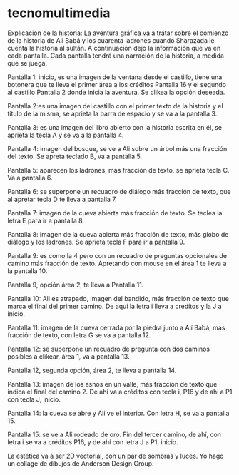 # tecnomultimedia
Explicación de la historia:
La aventura gráfica va a tratar sobre el comienzo de la historia de Ali Babá y los cuarenta ladrones cuando Sharazada le cuenta la historia al sultán. 
A continuación dejo la información que va en cada pantalla. Cada pantalla tendrá una narración de la historia, a medida que se juega.

Pantalla 1: inicio, es una imagen de la ventana desde el castillo, tiene una botonera que te lleva el primer área a los créditos Pantalla 16 y el segundo al castillo Pantalla 2 donde inicia la aventura. Se clikea la opción deseada.

Pantalla 2:es una imagen del castillo con el primer texto de la historia y el título de la misma, se aprieta la barra de espacio y se va a la pantalla 3.

Pantalla 3: es una imagen del libro abierto con la historia escrita en él, se aprieta la tecla A y se va a la pantalla 4.

Pantalla 4: imagen del bosque, se ve a Ali sobre un árbol más una fracción del texto. Se apreta teclado B, va a pantalla 5.

Pantalla 5: aparecen los ladrones, más fracción de texto, se aprieta tecla C. Va a pantalla 6.

Pantalla 6: se superpone un recuadro de diálogo más fracción de texto, que al apretar tecla D te lleva a pantalla 7.

Pantalla 7: imagen de la cueva abierta más fracción de texto. Se teclea la letra E para ir a pantalla 8.

Pantalla 8: imagen de la cueva abierta más fracción de texto, más globo de diálogo y los ladrones. Se aprieta tecla F para ir a pantalla 9.

Pantalla 9: es como la 4 pero con un recuadro de preguntas opcionales de camino más fracción de texto. Apretando con mouse en el área 1 te lleva a la pantalla 10. 

Pantalla 9, opción área 2, te lleva a Pantalla 11.

Pantalla 10: Ali es atrapado, imagen del bandido, más fracción de texto que marca el final del primer camino. De aqui la letra i lleva a creditos y la J a inicio.

Pantalla 11: imagen de la cueva cerrada por la piedra junto a Alí Babá, más fracción de texto, con letra G se va a pantalla 12.

Pantalla 12: se superpone un recuadro de pregunta con dos caminos posibles a clikear, área 1, va a pantalla 13.

Pantalla 12, segunda opción, área 2, te lleva a pantalla 14.

Pantalla 13: imagen de los asnos en un valle, más fracción de texto que indica el final del camino 2. De ahí va a créditos con tecla i, P16 y de ahi a P1 con tecla J, inicio.

Pantalla 14: la cueva se abre y Ali ve el interior. Con letra H, se va a pantalla 15. 

Pantalla 15: se ve a Ali rodeado de oro. Fin del tercer camino, de ahí, con letra i se va a créditos P16, y de ahí con letra J a P1, inicio.

La estética va a ser 2D vectorial, con un par de sombras y luces. Yo hago un collage de dibujos de Anderson Design Group.
